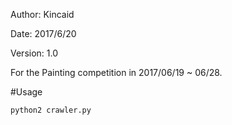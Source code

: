Author:		Kincaid

Date:		2017/6/20

Version:	1.0



For the Painting competition in 2017/06/19 ~ 06/28.



#Usage


`python2 crawler.py`

